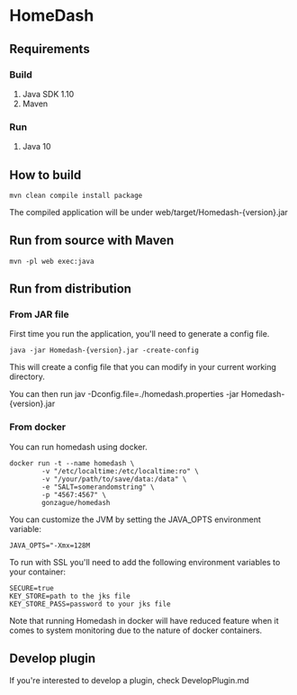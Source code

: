 # HomeDash

## Requirements

### Build

1. Java SDK 1.10
2. Maven

### Run

1. Java 10

## How to build

```
mvn clean compile install package
```

The compiled application will be under web/target/Homedash-{version}.jar

## Run from source with Maven

```
mvn -pl web exec:java
```

## Run from distribution

### From JAR file

First time you run the application, you'll need to generate a config file.
```
java -jar Homedash-{version}.jar -create-config
```

This will create a config file that you can modify in your current working directory.

You can then run jav -Dconfig.file=./homedash.properties -jar Homedash-{version}.jar

### From docker

You can run homedash using docker.

```
docker run -t --name homedash \
        -v "/etc/localtime:/etc/localtime:ro" \
        -v "/your/path/to/save/data:/data" \
        -e "SALT=somerandomstring" \
        -p "4567:4567" \
        gonzague/homedash
```
You can customize the JVM by setting the JAVA_OPTS environment variable:
```
JAVA_OPTS="-Xmx=128M
```

To run with SSL you'll need  to add the following environment variables to your container:
```
SECURE=true
KEY_STORE=path to the jks file
KEY_STORE_PASS=password to your jks file
```

Note that running Homedash in docker will have reduced feature when it comes to system monitoring due to the nature of docker containers.

## Develop plugin

If you're interested to develop a plugin, check DevelopPlugin.md